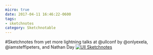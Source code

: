 ```yaml
---
micro: true
date: 2017-04-11 16:46:22-0600
tags:
- sketchnotes
category: Sketchnotable
---
```


#Sketchnotes from yet more lightning talks at @ullconf by @onlyexela, @iamsteffipeters, and Nathan Day [![Ull Sketchnotes](/uploads/2018/8f229d44cf.jpg)](/uploads/2018/8f229d44cf.jpg)